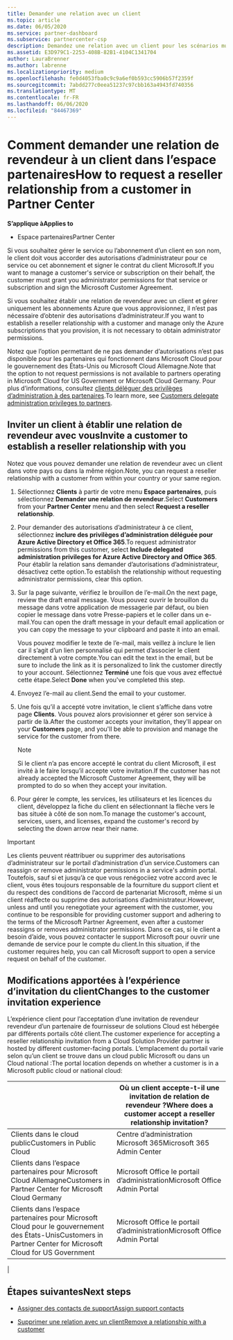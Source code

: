 ```yaml
---
title: Demander une relation avec un client
ms.topic: article
ms.date: 06/05/2020
ms.service: partner-dashboard
ms.subservice: partnercenter-csp
description: Demandez une relation avec un client pour les scénarios multi-partenaires multicanaux ou si vos privilèges d’administrateur délégué pour un client doivent être restaurés.
ms.assetid: E3D979C1-2253-408B-82B1-4104C1341704
author: LauraBrenner
ms.author: labrenne
ms.localizationpriority: medium
ms.openlocfilehash: fe0d4053fba0c9c9a6ef0b593cc5906b57f2359f
ms.sourcegitcommit: 7abdd277c0eea51237c97cbb163a4943fd740356
ms.translationtype: MT
ms.contentlocale: fr-FR
ms.lasthandoff: 06/06/2020
ms.locfileid: "84467369"
---
```

# <a name="how-to-request-a-reseller-relationship-from-a-customer-in-partner-center"></a><span data-ttu-id="3de8d-103">Comment demander une relation de revendeur à un client dans l’espace partenaires</span><span class="sxs-lookup"><span data-stu-id="3de8d-103">How to request a reseller relationship from a customer in Partner Center</span></span>

<span data-ttu-id="3de8d-104">**S’applique à**</span><span class="sxs-lookup"><span data-stu-id="3de8d-104">**Applies to**</span></span>

- <span data-ttu-id="3de8d-105">Espace partenaires</span><span class="sxs-lookup"><span data-stu-id="3de8d-105">Partner Center</span></span>

<span data-ttu-id="3de8d-106">Si vous souhaitez gérer le service ou l’abonnement d’un client en son nom, le client doit vous accorder des autorisations d’administrateur pour ce service ou cet abonnement et signer le contrat du client Microsoft.</span><span class="sxs-lookup"><span data-stu-id="3de8d-106">If you want to manage a customer's service or subscription on their behalf, the customer must grant you administrator permissions for that service or subscription and sign the Microsoft Customer Agreement.</span></span>

<span data-ttu-id="3de8d-107">Si vous souhaitez établir une relation de revendeur avec un client et gérer uniquement les abonnements Azure que vous approvisionnez, il n’est pas nécessaire d’obtenir des autorisations d’administrateur.</span><span class="sxs-lookup"><span data-stu-id="3de8d-107">If you want to establish a reseller relationship with a customer and manage only the Azure subscriptions that you provision, it is not necessary to obtain administrator permissions.</span></span>

<span data-ttu-id="3de8d-108">Notez que l’option permettant de ne pas demander d’autorisations n’est pas disponible pour les partenaires qui fonctionnent dans Microsoft Cloud pour le gouvernement des États-Unis ou Microsoft Cloud Allemagne.</span><span class="sxs-lookup"><span data-stu-id="3de8d-108">Note that the option to not request permissions is not available to partners operating in Microsoft Cloud for US Government or Microsoft Cloud Germany.</span></span> <span data-ttu-id="3de8d-109">Pour plus d’informations, consultez [clients déléguer des privilèges d’administration à des partenaires](https://docs.microsoft.com/partner-center/customers_revoke_admin_privileges).</span><span class="sxs-lookup"><span data-stu-id="3de8d-109">To learn more, see [Customers delegate administration privileges to partners](https://docs.microsoft.com/partner-center/customers_revoke_admin_privileges).</span></span>

## <a name="invite-a-customer-to-establish-a-reseller-relationship-with-you"></a><span data-ttu-id="3de8d-110">Inviter un client à établir une relation de revendeur avec vous</span><span class="sxs-lookup"><span data-stu-id="3de8d-110">Invite a customer to establish a reseller relationship with you</span></span>

<span data-ttu-id="3de8d-111">Notez que vous pouvez demander une relation de revendeur avec un client dans votre pays ou dans la même région.</span><span class="sxs-lookup"><span data-stu-id="3de8d-111">Note, you can request a reseller relationship with a customer from within your country or your same region.</span></span>

1. <span data-ttu-id="3de8d-112">Sélectionnez **Clients** à partir de votre menu **Espace partenaires**, puis sélectionnez **Demander une relation de revendeur**.</span><span class="sxs-lookup"><span data-stu-id="3de8d-112">Select **Customers** from your **Partner Center** menu and then select **Request a reseller relationship**.</span></span>

2. <span data-ttu-id="3de8d-113">Pour demander des autorisations d’administrateur à ce client, sélectionnez **inclure des privilèges d’administration déléguée pour Azure Active Directory et Office 365**.</span><span class="sxs-lookup"><span data-stu-id="3de8d-113">To request administrator permissions from this customer, select **Include delegated administration privileges for Azure Active Directory and Office 365**.</span></span> <span data-ttu-id="3de8d-114">Pour établir la relation sans demander d’autorisations d’administrateur, désactivez cette option.</span><span class="sxs-lookup"><span data-stu-id="3de8d-114">To establish the relationship without requesting administrator permissions, clear this option.</span></span>

3. <span data-ttu-id="3de8d-115">Sur la page suivante, vérifiez le brouillon de l’e-mail.</span><span class="sxs-lookup"><span data-stu-id="3de8d-115">On the next page, review the draft email message.</span></span> <span data-ttu-id="3de8d-116">Vous pouvez ouvrir le brouillon du message dans votre application de messagerie par défaut, ou bien copier le message dans votre Presse-papiers et le coller dans un e-mail.</span><span class="sxs-lookup"><span data-stu-id="3de8d-116">You can open the draft message in your default email application or you can copy the message to your clipboard and paste it into an email.</span></span>

   <span data-ttu-id="3de8d-117">Vous pouvez modifier le texte de l’e-mail, mais veillez à inclure le lien car il s’agit d’un lien personnalisé qui permet d’associer le client directement à votre compte.</span><span class="sxs-lookup"><span data-stu-id="3de8d-117">You can edit the text in the email, but be sure to include the link as it is personalized to link the customer directly to your account.</span></span> <span data-ttu-id="3de8d-118">Sélectionnez **Terminé** une fois que vous avez effectué cette étape.</span><span class="sxs-lookup"><span data-stu-id="3de8d-118">Select **Done** when you've completed this step.</span></span>

4. <span data-ttu-id="3de8d-119">Envoyez l’e-mail au client.</span><span class="sxs-lookup"><span data-stu-id="3de8d-119">Send the email to your customer.</span></span>

5. <span data-ttu-id="3de8d-120">Une fois qu’il a accepté votre invitation, le client s’affiche dans votre page **Clients**. Vous pouvez alors provisionner et gérer son service à partir de là.</span><span class="sxs-lookup"><span data-stu-id="3de8d-120">After the customer accepts your invitation, they'll appear on your **Customers** page, and you'll be able to provision and manage the service for the customer from there.</span></span>

   > [!NOTE]
   > <span data-ttu-id="3de8d-121">Si le client n’a pas encore accepté le contrat du client Microsoft, il est invité à le faire lorsqu’il accepte votre invitation.</span><span class="sxs-lookup"><span data-stu-id="3de8d-121">If the customer has not already accepted the Microsoft Customer Agreement, they will be prompted to do so when they accept your invitation.</span></span> 

6. <span data-ttu-id="3de8d-122">Pour gérer le compte, les services, les utilisateurs et les licences du client, développez la fiche du client en sélectionnant la flèche vers le bas située à côté de son nom.</span><span class="sxs-lookup"><span data-stu-id="3de8d-122">To manage the customer's account, services, users, and licenses, expand the customer's record by selecting the down arrow near their name.</span></span>

> [!IMPORTANT]  
> <span data-ttu-id="3de8d-123">Les clients peuvent réattribuer ou supprimer des autorisations d’administrateur sur le portail d’administration d’un service.</span><span class="sxs-lookup"><span data-stu-id="3de8d-123">Customers can reassign or remove administrator permissions in a service's admin portal.</span></span> <span data-ttu-id="3de8d-124">Toutefois, sauf si et jusqu’à ce que vous renégociiez votre accord avec le client, vous êtes toujours responsable de la fourniture du support client et du respect des conditions de l’accord de partenariat Microsoft, même si un client réaffecte ou supprime des autorisations d’administrateur.</span><span class="sxs-lookup"><span data-stu-id="3de8d-124">However, unless and until you renegotiate your agreement with the customer, you continue to be responsible for providing customer support and adhering to the terms of the Microsoft Partner Agreement, even after a customer reassigns or removes administrator permissions.</span></span> <span data-ttu-id="3de8d-125">Dans ce cas, si le client a besoin d’aide, vous pouvez contacter le support Microsoft pour ouvrir une demande de service pour le compte du client.</span><span class="sxs-lookup"><span data-stu-id="3de8d-125">In this situation, if the customer requires help, you can call Microsoft support to open a service request on behalf of the customer.</span></span>

## <a name="changes-to-the-customer-invitation-experience"></a><span data-ttu-id="3de8d-126">Modifications apportées à l’expérience d’invitation du client</span><span class="sxs-lookup"><span data-stu-id="3de8d-126">Changes to the customer invitation experience</span></span>

<span data-ttu-id="3de8d-127">L’expérience client pour l’acceptation d’une invitation de revendeur revendeur d’un partenaire de fournisseur de solutions Cloud est hébergée par différents portails côté client.</span><span class="sxs-lookup"><span data-stu-id="3de8d-127">The customer experience for accepting a reseller relationship invitation from a Cloud Solution Provider partner is hosted by different customer-facing portals.</span></span> <span data-ttu-id="3de8d-128">L’emplacement du portail varie selon qu’un client se trouve dans un cloud public Microsoft ou dans un Cloud national :</span><span class="sxs-lookup"><span data-stu-id="3de8d-128">The portal location depends on whether a customer is in a Microsoft public cloud or national cloud:</span></span>

|  | <span data-ttu-id="3de8d-129">Où un client accepte-t-il une invitation de relation de revendeur ?</span><span class="sxs-lookup"><span data-stu-id="3de8d-129">Where does a customer accept a reseller relationship invitation?</span></span> |
|---------|---------
| <span data-ttu-id="3de8d-130">Clients dans le cloud public</span><span class="sxs-lookup"><span data-stu-id="3de8d-130">Customers in Public Cloud</span></span> | <span data-ttu-id="3de8d-131">Centre d’administration Microsoft 365</span><span class="sxs-lookup"><span data-stu-id="3de8d-131">Microsoft 365 Admin Center</span></span> |
| <span data-ttu-id="3de8d-132">Clients dans l’espace partenaires pour Microsoft Cloud Allemagne</span><span class="sxs-lookup"><span data-stu-id="3de8d-132">Customers in Partner Center for Microsoft Cloud Germany</span></span> | <span data-ttu-id="3de8d-133">Microsoft Office le portail d’administration</span><span class="sxs-lookup"><span data-stu-id="3de8d-133">Microsoft Office Admin Portal</span></span> |
| <span data-ttu-id="3de8d-134">Clients dans l’espace partenaires pour Microsoft Cloud pour le gouvernement des États-Unis</span><span class="sxs-lookup"><span data-stu-id="3de8d-134">Customers in Partner Center for Microsoft Cloud for US Government</span></span> | <span data-ttu-id="3de8d-135">Microsoft Office le portail d’administration</span><span class="sxs-lookup"><span data-stu-id="3de8d-135">Microsoft Office Admin Portal</span></span> |
|

## <a name="next-steps"></a><span data-ttu-id="3de8d-136">Étapes suivantes</span><span class="sxs-lookup"><span data-stu-id="3de8d-136">Next steps</span></span>

- [<span data-ttu-id="3de8d-137">Assigner des contacts de support</span><span class="sxs-lookup"><span data-stu-id="3de8d-137">Assign support contacts</span></span>](assign-support-contacts.md)

- [<span data-ttu-id="3de8d-138">Supprimer une relation avec un client</span><span class="sxs-lookup"><span data-stu-id="3de8d-138">Remove a relationship with a customer</span></span>](remove-a-relationship.md)
